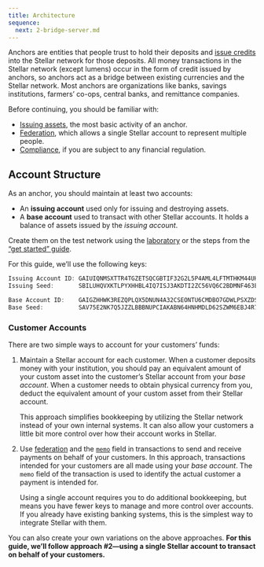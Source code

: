 ```yaml
---
title: Architecture
sequence:
  next: 2-bridge-server.md
---
```


Anchors are entities that people trust to hold their deposits and [issue credits](../issuing-assets.md) into the Stellar network for those deposits. All money transactions in the Stellar network (except lumens) occur in the form of credit issued by anchors, so anchors act as a bridge between existing currencies and the Stellar network. Most anchors are organizations like banks, savings institutions, farmers’ co-ops, central banks, and remittance companies.

Before continuing, you should be familiar with:

- [Issuing assets](../issuing-assets.md), the most basic activity of an anchor.
- [Federation](../concepts/federation.md), which allows a single Stellar account to represent multiple people.
- [Compliance](../compliance-protocol.md), if you are subject to any financial regulation.


## Account Structure

As an anchor, you should maintain at least two accounts:

- An **issuing account** used only for issuing and destroying assets.
- A **base account** used to transact with other Stellar accounts. It holds a balance of assets issued by the *issuing account*.

Create them on the test network using the [laboratory](https://stellar.org/laboratory/) or the steps from the [“get started” guide](../get-started/create-account.md).

For this guide, we’ll use the following keys:

```js
Issuing Account ID: GAIUIQNMSXTTR4TGZETSQCGBTIF32G2L5P4AML4LFTMTHKM44UHIN6XQ
Issuing Seed:       SBILUHQVXKTLPYXHHBL4IQ7ISJ3AKDTI2ZC56VQ6C2BDMNF463EON65U

Base Account ID:    GAIGZHHWK3REZQPLQX5DNUN4A32CSEONTU6CMDBO7GDWLPSXZDSYA4BU
Base Seed:          SAV75E2NK7Q5JZZLBBBNUPCIAKABN64HNHMDLD62SZWM6EBJ4R7CUNTZ
```


### Customer Accounts

There are two simple ways to account for your customers’ funds:

1. Maintain a Stellar account for each customer. When a customer deposits money with your institution, you should pay an equivalent amount of your custom asset into the customer’s Stellar account from your *base account*. When a customer needs to obtain physical currency from you, deduct the equivalent amount of your custom asset from their Stellar account.

    This approach simplifies bookkeeping by utilizing the Stellar network instead of your own internal systems. It can also allow your customers a little bit more control over how their account works in Stellar.

2. Use [federation](../concepts/federation.md) and the [`memo`](../concepts/transactions.md#memo) field in transactions to send and receive payments on behalf of your customers. In this approach, transactions intended for your customers are all made using your *base account*. The `memo` field of the transaction is used to identify the actual customer a payment is intended for.

    Using a single account requires you to do additional bookkeeping, but means you have fewer keys to manage and more control over accounts. If you already have existing banking systems, this is the simplest way to integrate Stellar with them.

You can also create your own variations on the above approaches. **For this guide, we’ll follow approach #2—using a single Stellar account to transact on behalf of your customers.**
